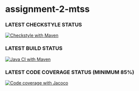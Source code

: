 # assignment-2-mtss

### LATEST CHECKSTYLE STATUS
[![Checkstyle with Maven](https://github.com/romano001/assignment-2-mtss/actions/workflows/checkstyle.yml/badge.svg)](https://github.com/romano001/assignment-2-mtss/actions/workflows/checkstyle.yml)

### LATEST BUILD STATUS
[![Java CI with Maven](https://github.com/romano001/assignment-2-mtss/actions/workflows/build.yml/badge.svg)](https://github.com/romano001/assignment-2-mtss/actions/workflows/build.yml)

### LATEST CODE COVERAGE STATUS (MINIMUM 85%)
[![Code coverage with Jacoco](https://github.com/romano001/assignment-2-mtss/actions/workflows/code-coverage.yml/badge.svg)](https://github.com/romano001/assignment-2-mtss/actions/workflows/code-coverage.yml)


